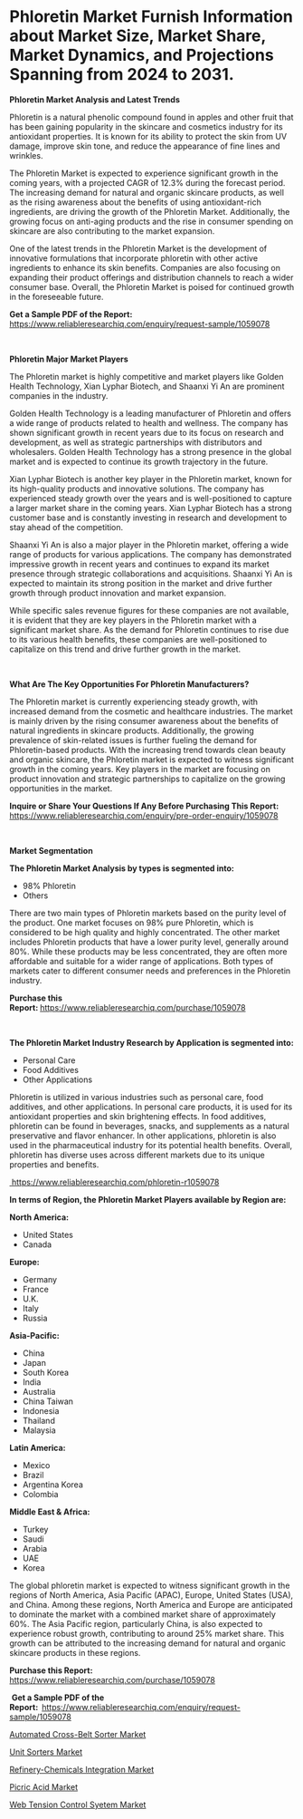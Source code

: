 <p><h1>Phloretin Market Furnish Information about Market Size, Market Share, Market Dynamics, and Projections Spanning from 2024 to 2031.</h1></p><p><strong>Phloretin Market Analysis and Latest Trends</strong></p>
<p><p>Phloretin is a natural phenolic compound found in apples and other fruit that has been gaining popularity in the skincare and cosmetics industry for its antioxidant properties. It is known for its ability to protect the skin from UV damage, improve skin tone, and reduce the appearance of fine lines and wrinkles.</p><p>The Phloretin Market is expected to experience significant growth in the coming years, with a projected CAGR of 12.3% during the forecast period. The increasing demand for natural and organic skincare products, as well as the rising awareness about the benefits of using antioxidant-rich ingredients, are driving the growth of the Phloretin Market. Additionally, the growing focus on anti-aging products and the rise in consumer spending on skincare are also contributing to the market expansion.</p><p>One of the latest trends in the Phloretin Market is the development of innovative formulations that incorporate phloretin with other active ingredients to enhance its skin benefits. Companies are also focusing on expanding their product offerings and distribution channels to reach a wider consumer base. Overall, the Phloretin Market is poised for continued growth in the foreseeable future.</p></p>
<p><strong>Get a Sample PDF of the Report:&nbsp;</strong> <a href="https://www.reliableresearchiq.com/enquiry/request-sample/1059078">https://www.reliableresearchiq.com/enquiry/request-sample/1059078</a></p>
<p>&nbsp;</p>
<p><strong>Phloretin Major Market Players</strong></p>
<p><p>The Phloretin market is highly competitive and market players like Golden Health Technology, Xian Lyphar Biotech, and Shaanxi Yi An are prominent companies in the industry. </p><p>Golden Health Technology is a leading manufacturer of Phloretin and offers a wide range of products related to health and wellness. The company has shown significant growth in recent years due to its focus on research and development, as well as strategic partnerships with distributors and wholesalers. Golden Health Technology has a strong presence in the global market and is expected to continue its growth trajectory in the future.</p><p>Xian Lyphar Biotech is another key player in the Phloretin market, known for its high-quality products and innovative solutions. The company has experienced steady growth over the years and is well-positioned to capture a larger market share in the coming years. Xian Lyphar Biotech has a strong customer base and is constantly investing in research and development to stay ahead of the competition.</p><p>Shaanxi Yi An is also a major player in the Phloretin market, offering a wide range of products for various applications. The company has demonstrated impressive growth in recent years and continues to expand its market presence through strategic collaborations and acquisitions. Shaanxi Yi An is expected to maintain its strong position in the market and drive further growth through product innovation and market expansion.</p><p>While specific sales revenue figures for these companies are not available, it is evident that they are key players in the Phloretin market with a significant market share. As the demand for Phloretin continues to rise due to its various health benefits, these companies are well-positioned to capitalize on this trend and drive further growth in the market.</p></p>
<p>&nbsp;</p>
<p><strong>What Are The Key Opportunities For Phloretin Manufacturers?</strong></p>
<p><p>The Phloretin market is currently experiencing steady growth, with increased demand from the cosmetic and healthcare industries. The market is mainly driven by the rising consumer awareness about the benefits of natural ingredients in skincare products. Additionally, the growing prevalence of skin-related issues is further fueling the demand for Phloretin-based products. With the increasing trend towards clean beauty and organic skincare, the Phloretin market is expected to witness significant growth in the coming years. Key players in the market are focusing on product innovation and strategic partnerships to capitalize on the growing opportunities in the market.</p></p>
<p><strong>Inquire or Share Your Questions If Any Before Purchasing This Report:</strong> <a href="https://www.reliableresearchiq.com/enquiry/pre-order-enquiry/1059078">https://www.reliableresearchiq.com/enquiry/pre-order-enquiry/1059078</a></p>
<p>&nbsp;</p>
<p><strong>Market Segmentation</strong></p>
<p><strong>The Phloretin Market Analysis by types is segmented into:</strong></p>
<p><ul><li>98% Phloretin</li><li>Others</li></ul></p>
<p><p>There are two main types of Phloretin markets based on the purity level of the product. One market focuses on 98% pure Phloretin, which is considered to be high quality and highly concentrated. The other market includes Phloretin products that have a lower purity level, generally around 80%. While these products may be less concentrated, they are often more affordable and suitable for a wider range of applications. Both types of markets cater to different consumer needs and preferences in the Phloretin industry.</p></p>
<p><strong>Purchase this Report:&nbsp;</strong><a href="https://www.reliableresearchiq.com/purchase/1059078">https://www.reliableresearchiq.com/purchase/1059078</a></p>
<p>&nbsp;</p>
<p><strong>The Phloretin Market Industry Research by Application is segmented into:</strong></p>
<p><ul><li>Personal Care</li><li>Food Additives</li><li>Other Applications</li></ul></p>
<p><p>Phloretin is utilized in various industries such as personal care, food additives, and other applications. In personal care products, it is used for its antioxidant properties and skin brightening effects. In food additives, phloretin can be found in beverages, snacks, and supplements as a natural preservative and flavor enhancer. In other applications, phloretin is also used in the pharmaceutical industry for its potential health benefits. Overall, phloretin has diverse uses across different markets due to its unique properties and benefits.</p></p>
<p><a href="https://www.reliableresearchiq.com/phloretin-r1059078">&nbsp;https://www.reliableresearchiq.com/phloretin-r1059078</a></p>
<p><strong>In terms of Region, the Phloretin Market Players available by Region are:</strong></p>
<p>
    <p> <strong> North America: </strong>
        <ul>
            <li>United States</li>
            <li>Canada</li>
        </ul>
        </p> 
    <p> <strong> Europe: </strong>
        <ul>
            <li>Germany</li>
            <li>France</li>
            <li>U.K.</li>
            <li>Italy</li>
            <li>Russia</li>
        </ul>
        </p> 
    <p> <strong> Asia-Pacific: </strong>
        <ul>
            <li>China</li>
            <li>Japan</li>
            <li>South Korea</li>
            <li>India</li>
            <li>Australia</li>
            <li>China Taiwan</li>
            <li>Indonesia</li>
            <li>Thailand</li>
            <li>Malaysia</li>
        </ul>
        </p> 
    <p> <strong> Latin America: </strong>
        <ul>
            <li>Mexico</li>
            <li>Brazil</li>
            <li>Argentina Korea</li>
            <li>Colombia</li>
        </ul>
        </p> 
    <p> <strong> Middle East & Africa: </strong>
        <ul>
            <li>Turkey</li>
            <li>Saudi</li>
            <li>Arabia</li>
            <li>UAE</li>
            <li>Korea</li>
        </ul>
    </p>
    </p>
<p><p>The global phloretin market is expected to witness significant growth in the regions of North America, Asia Pacific (APAC), Europe, United States (USA), and China. Among these regions, North America and Europe are anticipated to dominate the market with a combined market share of approximately 60%. The Asia Pacific region, particularly China, is also expected to experience robust growth, contributing to around 25% market share. This growth can be attributed to the increasing demand for natural and organic skincare products in these regions.</p></p>
<p><strong>Purchase this Report: </strong><a href="https://www.reliableresearchiq.com/purchase/1059078">https://www.reliableresearchiq.com/purchase/1059078</a></p>
<p>&nbsp;<strong>Get a Sample PDF of the Report:&nbsp;&nbsp;</strong><a href="https://www.reliableresearchiq.com/enquiry/request-sample/1059078">https://www.reliableresearchiq.com/enquiry/request-sample/1059078</a></p>
<p><strong></strong></p>
<p><p><a href="https://github.com/trameciabutler45/Market-Research-Report-List-1/blob/main/automated-cross-belt-sorter-market.md">Automated Cross-Belt Sorter Market</a></p><p><a href="https://github.com/staberhelen84/Market-Research-Report-List-1/blob/main/unit-sorters-market.md">Unit Sorters Market</a></p><p><a href="https://medium.com/@addiehirthe44/refinery-chemicals-integration-market-share-market-analysis-growth-trends-forecasts-for-484fd0dfac5b">Refinery-Chemicals Integration Market</a></p><p><a href="https://www.linkedin.com/pulse/in-depth-analysis-global-picric-acid-market-scope-its-rapid-bur3f">Picric Acid Market</a></p><p><a href="https://medium.com/@audieyost2008/web-tension-control-syetem-market-investigation-industry-evolution-and-forecast-till-2031-1ffc2a52c211">Web Tension Control Syetem Market</a></p></p>